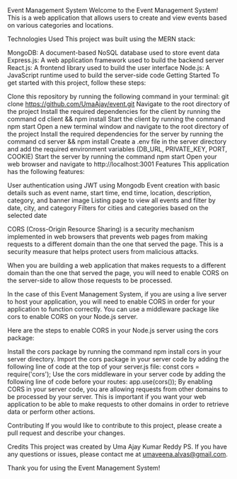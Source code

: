 Event Management System
Welcome to the Event Management System! This is a web application that allows users to create and view events based on various categories and locations.

Technologies Used
This project was built using the MERN stack:

MongoDB: A document-based NoSQL database used to store event data
Express.js: A web application framework used to build the backend server
React.js: A frontend library used to build the user interface
Node.js: A JavaScript runtime used to build the server-side code
Getting Started
To get started with this project, follow these steps:

Clone this repository by running the following command in your terminal: git clone https://github.com/UmaAjay/event.git
Navigate to the root directory of the project
Install the required dependencies for the client by running the command cd client && npm install
Start the client by running the command npm start
Open a new terminal window and navigate to the root directory of the project
Install the required dependencies for the server by running the command cd server && npm install
Create a .env file in the server directory and add the required environment variables (DB_URL, PRIVATE_KEY, PORT, COOKIE)
Start the server by running the command npm start
Open your web browser and navigate to http://localhost:3001
Features
This application has the following features:

User authentication using JWT using Mongodb
Event creation with basic details such as event name, start time, end time, location, description, category, and banner image
Listing page to view all events and filter by date, city, and category
Filters for cities and categories based on the selected date


CORS (Cross-Origin Resource Sharing) is a security mechanism implemented in web browsers that prevents web pages from making requests to a different domain than the one that served the page. This is a security measure that helps protect users from malicious attacks.

When you are building a web application that makes requests to a different domain than the one that served the page, you will need to enable CORS on the server-side to allow those requests to be processed.

In the case of this Event Management System, if you are using a live server to host your application, you will need to enable CORS in order for your application to function correctly. You can use a middleware package like cors to enable CORS on your Node.js server.

Here are the steps to enable CORS in your Node.js server using the cors package:

Install the cors package by running the command npm install cors in your server directory.
Import the cors package in your server code by adding the following line of code at the top of your server.js file: const cors = require('cors');
Use the cors middleware in your server code by adding the following line of code before your routes: app.use(cors());
By enabling CORS in your server code, you are allowing requests from other domains to be processed by your server. This is important if you want your web application to be able to make requests to other domains in order to retrieve data or perform other actions.


Contributing
If you would like to contribute to this project, please create a pull request and describe your changes.

Credits
This project was created by Uma Ajay Kumar Reddy PS. If you have any questions or issues, please contact me at umaveena.alvas@gmail.com.

Thank you for using the Event Management System!
